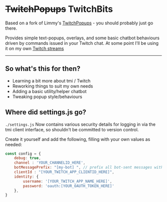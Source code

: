 # ~~TwitchPopups~~ TwitchBits
Based on a fork of Limmy's [TwitchPopups](https://github.com/DaftLimmy/TwitchPopups) - you should probably just go there.

Provides simple text-popups, overlays, and some basic chatbot behaviours driven by commands issued in your Twitch chat.
At some point I'll be using it on my own [Twitch streams](https://twitch.tv/mikedotalmond) 

***

## So what's this for then?
- Learning a bit more about tmi / Twitch
- Reworking things to suit my own needs
- Adding a basic utility/helper chatbot
- Tweaking popup style/behaviours



## Where did settings.js go?

`./settings.js` Now contains various security details for logging in via the tmi client interface, so shouldn't be committed to version control.

Create it yourself and add the following, filling with your own values as needed:

```javascript
const config = {
    debug: true, 
    channel : 'YOUR_CHANNELID_HERE',
    botMessagePrefix: "[my-bot] ", // prefix all bot-sent messages with this
    clientId : "[YOUR_TWITCH_APP_CLIENTID_HERE]",
    identity: {
		username: '[YOUR_TWITCH_APP_NAME_HERE]',
		password: 'oauth:[YOUR_OAUTH_TOKEN_HERE]'
    },
}
```
